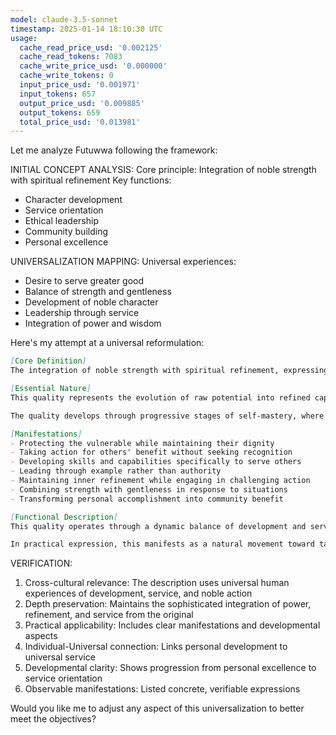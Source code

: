 ```yaml
---
model: claude-3.5-sonnet
timestamp: 2025-01-14 18:10:30 UTC
usage:
  cache_read_price_usd: '0.002125'
  cache_read_tokens: 7083
  cache_write_price_usd: '0.000000'
  cache_write_tokens: 0
  input_price_usd: '0.001971'
  input_tokens: 657
  output_price_usd: '0.009885'
  output_tokens: 659
  total_price_usd: '0.013981'
---
```


Let me analyze Futuwwa following the framework:

INITIAL CONCEPT ANALYSIS:
Core principle: Integration of noble strength with spiritual refinement
Key functions: 
- Character development
- Service orientation
- Ethical leadership
- Community building
- Personal excellence

UNIVERSALIZATION MAPPING:
Universal experiences:
- Desire to serve greater good
- Balance of strength and gentleness
- Development of noble character
- Leadership through service
- Integration of power and wisdom

Here's my attempt at a universal reformulation:

```markdown
[Core Definition]
The integration of noble strength with spiritual refinement, expressing itself through dedicated service to others and the cultivation of excellence. It represents the mature development of power tempered by wisdom, combining capability with compassion, and strength with service.

[Essential Nature]
This quality represents the evolution of raw potential into refined capability, directed toward service rather than self-advancement. It manifests as a unique combination of strength and gentleness, where power is consistently expressed through beneficent action. At its core, it embodies the transformation of natural capacities into noble expression through conscious development and dedicated practice.

The quality develops through progressive stages of self-mastery, where initial focus on personal excellence gradually transforms into increasing concern for others' welfare. This evolution creates a character capable of powerful action while maintaining inner refinement and outer grace.

[Manifestations]
- Protecting the vulnerable while maintaining their dignity
- Taking action for others' benefit without seeking recognition
- Developing skills and capabilities specifically to serve others
- Leading through example rather than authority
- Maintaining inner refinement while engaging in challenging action
- Combining strength with gentleness in response to situations
- Transforming personal accomplishment into community benefit

[Functional Description]
This quality operates through a dynamic balance of development and service, where personal growth and capability-building are consistently oriented toward beneficial action for others. It involves continuous refinement of both character and skill, creating an expanding capacity for effective service while maintaining inner nobility. The process requires constant attention to both outer action and inner state, ensuring power remains connected to purpose.

In practical expression, this manifests as a natural movement toward taking responsibility for others' welfare, particularly those who are vulnerable or in need. It shows itself through actions that combine capability with compassion, strength with sensitivity, and excellence with humility. The quality enables effective response to challenging situations while maintaining ethical and spiritual integrity, transforming potential conflict into opportunities for noble service.
```

VERIFICATION:
1. Cross-cultural relevance: The description uses universal human experiences of development, service, and noble action
2. Depth preservation: Maintains the sophisticated integration of power, refinement, and service from the original
3. Practical applicability: Includes clear manifestations and developmental aspects
4. Individual-Universal connection: Links personal development to universal service
5. Developmental clarity: Shows progression from personal excellence to service orientation
6. Observable manifestations: Listed concrete, verifiable expressions

Would you like me to adjust any aspect of this universalization to better meet the objectives?